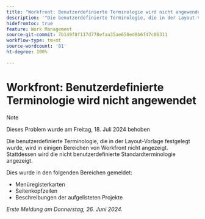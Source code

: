 ```yaml
---
title: "Workfront: Benutzerdefinierte Terminologie wird nicht angewendet"
description: '"Die benutzerdefinierte Terminologie, die in der Layout-Vorlage festgelegt wurde, wird in einigen Bereichen von Workfront nicht angezeigt. Stattdessen wird die nicht benutzerdefinierte Standardterminologie angezeigt. „'
hidefromtoc: true
feature: Work Management
source-git-commit: 7b149f8f117d778efaa35ae650ed8b6f47c06311
workflow-type: tm+mt
source-wordcount: '81'
ht-degree: 100%

---
```



# Workfront: Benutzerdefinierte Terminologie wird nicht angewendet

>[!NOTE]
>
>Dieses Problem wurde am Freitag, 18. Juli 2024 behoben

Die benutzerdefinierte Terminologie, die in der Layout-Vorlage festgelegt wurde, wird in einigen Bereichen von Workfront nicht angezeigt. Stattdessen wird die nicht benutzerdefinierte Standardterminologie angezeigt.

Dies wurde in den folgenden Bereichen gemeldet:

* Menüregisterkarten
* Seitenkopfzeilen
* Beschreibungen der aufgelisteten Projekte

_Erste Meldung am Donnerstag, 26. Juni 2024._
